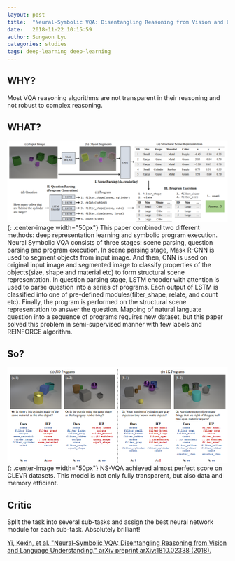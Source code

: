 ```yaml
---
layout: post
title:  "Neural-Symbolic VQA: Disentangling Reasoning from Vision and Language Understanding"
date:   2018-11-22 10:15:59
author: Sungwon Lyu
categories: studies
tags: deep-learning deep-learning
---
```

## WHY? 
Most VQA reasoning algorithms are not transparent in their reasoning and not robust to complex reasoning.

## WHAT?
![image](/assets/images/nsvqa1.png){: .center-image width="50px"}
This paper combined two different methods: deep representation learning and symbolic program execution. Neural Symbolic VQA consists of three stages: scene parsing, question parsing and program execution. In scene parsing stage, Mask R-CNN is used to segment objects from input image. And then, CNN is used on original input image and segmented image to classify properties of the objects(size, shape and material etc) to form structural scene representation. In question parsing stage, LSTM encoder with attention is used to parse question into a series of programs. Each output of LSTM is classified into one of pre-defined modules(filter_shape, relate, and count etc). Finally, the program is performed on the structural scene representation to answer the question. Mapping of natural languate question into a sequence of programs requires new dataset, but this paper solved this problem in semi-supervised manner with few labels and REINFORCE algorithm. 

## So?
![image](/assets/images/nsvqa2.png){: .center-image width="50px"}
NS-VQA achieved almost perfect score on CLEVR datasets. This model is not only fully transparent, but also data and memory efficient. 

## Critic
Split the task into several sub-tasks and assign the best neural network module for each sub-task. Absolutely brilliant!

[Yi, Kexin, et al. "Neural-Symbolic VQA: Disentangling Reasoning from Vision and Language Understanding." arXiv preprint arXiv:1810.02338 (2018).](https://jiajunwu.com/papers/genre_nips.pdf)